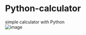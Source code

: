 # Python-calculator
simple calculator with Python
<br />
![image](https://user-images.githubusercontent.com/67559886/91052330-45c2de80-e65c-11ea-8c45-058ec6329fba.png)
